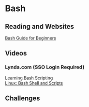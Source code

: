 # Bash

## Reading and Websites

[Bash Guide for Beginners](http://tldp.org/LDP/Bash-Beginners-Guide/html/index.html "Bash Guide for Beginners")  

## Videos
### Lynda.com (SSO Login Required)
[Learning Bash Scripting](https://www.lynda.com/Bash-tutorials/Learning-Bash-Scripting/142989-2.html?org=nu.edu "Learn Bash Scipting")  
[Linux: Bash Shell and Scripts](https://www.lynda.com/Linux-tutorials/Linux-Bash-Shell-Scripts/504429-2.html?org=nu.edu "Linux Bash Shell and Scripts")  


## Challenges

